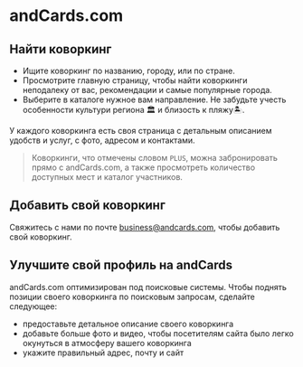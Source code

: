 # andCards.com

## Найти коворкинг

* Ищите коворкинг по названию, городу, или по стране.
* Просмотрите главную страницу, чтобы найти коворкинги неподалеку от вас, рекомендации и самые популярные города.
* Выберите в каталоге нужное вам направление. Не забудьте учесть особенности культури региона 🏛 и близость к пляжу🏝.

У каждого коворкинга есть своя страница с детальным описанием удобств и услуг, с фото, адресом и контактами.

> Коворкинги, что отмечены словом `PLUS`, можна забронировать прямо с andCards.com, а также просмотреть количество доступных мест и каталог участников.

## Добавить свой коворкинг

Свяжитесь с нами по почте business@andcards.com, чтобы добавить свой коворкинг.

## Улучшите свой профиль на andCards

andCards.com оптимизирован под поисковые системы. Чтобы поднять позиции своего коворкинга по поисковым запросам, сделайте следующее:

* предоставьте детальное описание своего коворкинга
* добавьте больше фото и видео, чтобы посетителям сайта было легко окунуться в атмосферу вашего коворкинга
* укажите правильный адрес, почту и сайт
